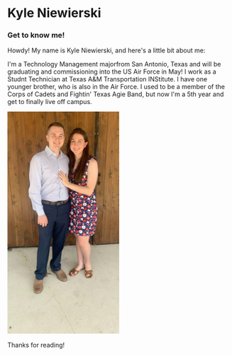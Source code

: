 # Kyle Niewierski
### Get to know me!

Howdy! My name is Kyle Niewierski, and here's a little bit about me:

I'm a Technology Management majorfrom San Antonio, Texas and will be graduating and commissioning into the US Air Force in May!
I work as a Studnt Technician at Texas A&M Transportation INStitute.
I have one younger brother, who is also in the Air Force.
I used to be a member of the Corps of Cadets and Fightin' Texas Agie Band, but now I'm a 5th year and get to finally live off campus.

<img src="kyle.jpg" alt="Picture of me and my fiance Robin" width="50%" height="50%">

Thanks for reading!